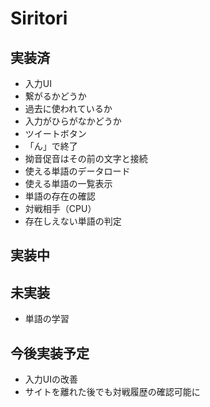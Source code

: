 # Siritori

## 実装済

- 入力UI
- 繋がるかどうか
- 過去に使われているか
- 入力がひらがなかどうか
- ツイートボタン
- 「ん」で終了
- 拗音促音はその前の文字と接続
- 使える単語のデータロード
- 使える単語の一覧表示
- 単語の存在の確認
- 対戦相手（CPU）
- 存在しえない単語の判定

## 実装中

## 未実装

- 単語の学習

## 今後実装予定

- 入力UIの改善
- サイトを離れた後でも対戦履歴の確認可能に
